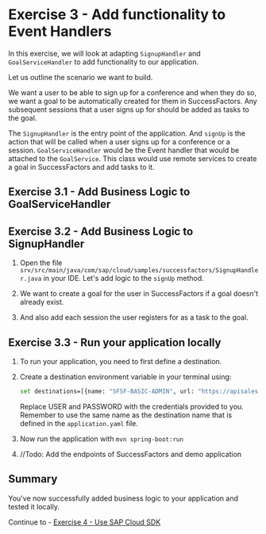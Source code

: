 # Exercise 3 - Add functionality to Event Handlers

In this exercise, we will look at adapting `SignupHandler` and `GoalServiceHandler` to add functionality to our application.

Let us outline the scenario we want to build. 

We want a user to be able to sign up for a conference and when they do so, we want a goal to be automatically created for them in SuccessFactors.
Any subsequent sessions that a user signs up for should be added as tasks to the goal.

The `SignupHandler` is the entry point of the application. And `signUp` is the action that will be called when a user signs up for a conference or a session.
`GoalServiceHandler` would be the Event handler that would be attached to the `GoalService`. 
This class would use remote services to create a goal in SuccessFactors and add tasks to it. 

## Exercise 3.1 - Add Business Logic to GoalServiceHandler


## Exercise 3.2 - Add Business Logic to SignupHandler

1. Open the file `srv/src/main/java/com/sap/cloud/samples/successfactors/SignupHandler.java` in your IDE. Let's add logic to the `signUp` method.

2. We want to create a goal for the user in SuccessFactors if a goal doesn't already exist. 

3. And also add each session the user registers for as a task to the goal.


## Exercise 3.3 - Run your application locally

1. To run your application, you need to first define a destination.

2. Create a destination environment variable in your terminal using:
    ```bash
    set destinations=[{name: "SFSF-BASIC-ADMIN", url: "https://apisalesdemo8.successfactors.com", "username": "USER", "password": "PASSWORD"}]
    ```
    Replace USER and PASSWORD with the credentials provided to you. 
    Remember to use the same name as the destination name that is defined in the `application.yaml` file.

3. Now run the application with `mvn spring-boot:run`

4. //Todo: Add the endpoints of SuccessFactors and demo application

## Summary

You've now successfully added business logic to your application and tested it locally.

Continue to - [Exercise 4 - Use SAP Cloud SDK](../ex3/README.md)
